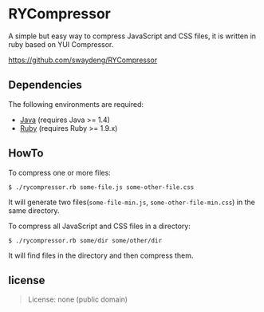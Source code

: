RYCompressor
=======

A simple but easy way to compress JavaScript and CSS files, it is written in ruby based on YUI Compressor.

<https://github.com/swaydeng/RYCompressor>

Dependencies
-------

The following environments are required:
* [Java](http://java.sun.com/) (requires Java >= 1.4)
* [Ruby](http://www.ruby-lang.org/) (requires Ruby >= 1.9.x)

HowTo
-----

To compress one or more files:

    $ ./rycompressor.rb some-file.js some-other-file.css

It will generate two files(`some-file-min.js`, `some-other-file-min.css`) in the same directory.

To compress all JavaScript and CSS files in a directory:

	$ ./rycompressor.rb some/dir some/other/dir

It will find files in the directory and then compress them. 

license
-------

> License: none (public domain)
